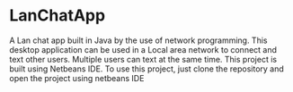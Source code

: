 # LanChatApp
A Lan chat app built in Java by the use of network programming. This desktop application can be used  in a Local area network  to 
connect and text other users. Multiple users can text at the same time.
This project is built using Netbeans IDE. To use this project, just clone the repository and open the project using netbeans IDE
